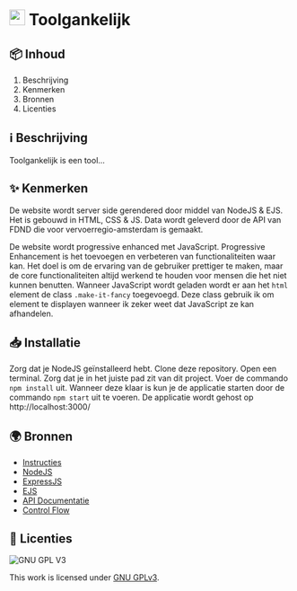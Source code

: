 <h1>
  <img src="https://user-images.githubusercontent.com/47314813/223076346-b8c52030-686b-4541-9746-5b5ade5d98db.png" style="height: 1em;">
  <span> Toolgankelijk</span>
</h1>

<h2 id="inhoud">📦 Inhoud</h2>

1. Beschrijving
2. Kenmerken
3. Bronnen
4. Licenties

<h2 id="beschrijving">ℹ️ Beschrijving</h2>

Toolgankelijk is een tool...

<h2 id="kenmerken">✨ Kenmerken</h2>

De website wordt server side gerendered door middel van NodeJS & EJS. Het is gebouwd in HTML, CSS & JS. Data wordt geleverd door de API van FDND die voor vervoerregio-amsterdam is gemaakt.

De website wordt progressive enhanced met JavaScript. Progressive Enhancement is het toevoegen en verbeteren van functionaliteiten waar kan. Het doel is om de ervaring van de gebruiker prettiger te maken, maar de core functionaliteiten altijd werkend te houden voor mensen die het niet kunnen benutten. Wanneer JavaScript wordt geladen wordt er aan het `html` element de class `.make-it-fancy` toegevoegd. Deze class gebruik ik om element te displayen wanneer ik zeker weet dat JavaScript ze kan afhandelen.

<h2 id="installatie">📥 Installatie</h2>

Zorg dat je NodeJS geïnstalleerd hebt. Clone deze repository. Open een terminal. Zorg dat je in het juiste pad zit van dit project. Voer de commando `npm install` uit. Wanneer deze klaar is kun je de applicatie starten door de commando `npm start` uit te voeren. De applicatie wordt gehost op http://localhost:3000/

<h2 id="bronnen">🌍 Bronnen</h2>

- [Instructies](docs/INSTRUCTIONS.md)
- [NodeJS](https://nodejs.org/)
- [ExpressJS](https://expressjs.com/)
- [EJS](https://ejs.co/)
- [API Documentatie](https://api.vervoerregio-amsterdam.fdnd.nl/)
- [Control Flow](https://github.com/luukbrauckmann/sprint-9-leertaak/wiki/Control-Flow)

<h2 id="licenties">🪪 Licenties</h2>

![GNU GPL V3](https://www.gnu.org/graphics/gplv3-127x51.png)

This work is licensed under [GNU GPLv3](./LICENSE).


